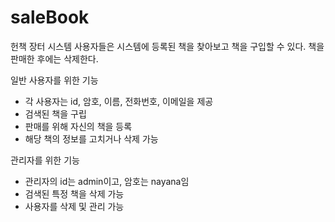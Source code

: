 # saleBook

헌책 장터 시스템
사용자들은 시스템에 등록된 책을 찾아보고 책을 구입할 수 있다.
책을 판매한 후에는 삭제한다. 

일반 사용자를 위한 기능 
* 각 사용자는 id, 암호, 이름, 전화번호, 이메일을 제공
* 검색된 책을 구립
* 판매를 위해 자신의 책을 등록
* 해당 책의 정보를 고치거나 삭제 가능 

관리자를 위한 기능 
* 관리자의 id는 admin이고, 암호는 nayana임
* 검색된 특정 책을 삭제 가능 
* 사용자를 삭제 및 관리 가능 
